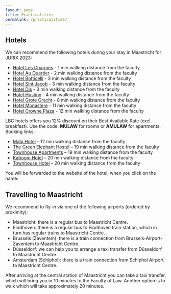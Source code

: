 ```yaml
---
layout: page
title: Practicalities
permalink: /practicalities/
---
```


## Hotels 

We can recommend the following hotels during your stay in Maastricht for JURIX 2023: 

- [Hotel Les Charmes](https://www.charmes.nl/ENG/index.html) - 1 min walking distance from the faculty
- [Hotel Au Quartier](https://www.auquartier.nl/en/) - 2 min walking distance from the faculty
- [Hotel Botticelli](https://www.hotelbotticelli.nl/en/) - 3 min walking distance from the faculty
- [Hotel Sint Jacob](https://boutiquehotelsintjacob.nl/) - 3 min walking distance from the faculty
- [Hotel Dis](https://www.hoteldis.nl/) - 3 min walking distance from the faculty
- [Hotel Hustinx](https://haashustinx.nl/) - 4 min walking distance from the faculty
- [Hotel Grote Gracht](https://boutiquehotelgrotegracht.nl/) - 8 min walking distance from the faculty
- [Hotel Monastère](https://www.hotelmonasteremaastricht.com/nl/?gclid=EAIaIQobChMIhb3dyqK9_AIVgvhRCh2K6AADEAAYASAAEgK3mvD_BwE) - 11 min walking distance from the faculty
- [Hotel Crowne Plaza](https://centrumhotelmaastricht.nl/) - 12 min walking distance from the faculty

LBG hotels offers you 12% discount on their Best Available Rate (excl. breakfast). Use the code: **MULAW** for rooms or **AMULAW** for apartments. Booking links:

-   [Mabi Hotel](https://t.ly/j9XSa) – 12 min walking distance from the faculty
-   [The Green Elephant Hostel](https://t.ly/XKI8C) – 19 min walking distance from the faculty
-   [Townhouse Apartments](https://rb.gy/shopn) – 19 min walking distance from the faculty
-   [Kaboom Hotel](https://t.ly/9vRBL) – 20 min walking distance from the faculty
-   [Townhouse Hotel](https://t.ly/S3T_G) – 20 min walking distance from the faculty

You will be forwarded to the website of the hotel, when you click on the name.

## Travelling to Maastricht 

We recommend to fly-in via one of the following airports (ordered by proximity): 
- Maastricht: there is a regular bus to Maastricht Centre.
- Eindhoven: there is a regular bus to Eindhoven train station, which in turn has regular trains to Maastricht Centre.
- Brussels (Zaventem): there is a train connection from Brussels-Airport-Zaventem to Maastricht Centre.
- Düsseldorf: we can help you to arrange a taxi transfer from Düsseldorf to Maastricht Centre.
- Amsterdam (Schiphol): there is a train connection from Schiphol Airport to Maastricht Centre. 

After arriving at the central station of Maastricht you can take a taxi transfer, which will bring you in 10 minutes to the Faculty of Law. Another option is to walk which will take approximately 20 minutes. 
